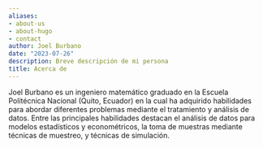 ```yaml
---
aliases:
- about-us
- about-hugo
- contact
author: Joel Burbano
date: "2023-07-26"
description: Breve descripción de mi persona
title: Acerca de
---
```

Joel Burbano es un ingeniero matemático graduado en la Escuela Politécnica 
Nacional (Quito, Ecuador) en la cual ha adquirido habilidades para abordar 
diferentes problemas mediante el tratamiento y análisis de datos. Entre 
las principales habilidades destacan el análisis de datos para modelos 
estadísticos y econométricos, la toma de muestras mediante técnicas de muestreo, y 
técnicas de simulación.







